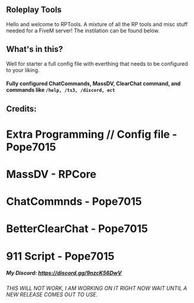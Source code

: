 ## Roleplay Tools

Hello and welcome to RPTools. A mixture of all the RP tools and misc stuff needed for a FiveM server!
The instilation can be found below.

## What's in this?
Well for starter a full config file with everthing that needs to be configured to your liking.

#### Fully configured ChatCommands, MassDV, ClearChat command, and commands like `/help, /ts3, /discord, ect`


## Credits:
# Extra Programming // Config file - Pope7015
# MassDV - RPCore
# ChatCommnds - Pope7015
# BetterClearChat - Pope7015
# 911 Script - Pope7015

##### My Discord: https://discord.gg/9nzcK56DwV

###### THIS WILL NOT WORK, I AM WORKING ON IT RIGHT NOW WAIT UNTIL A NEW RELEASE COMES OUT TO USE.
